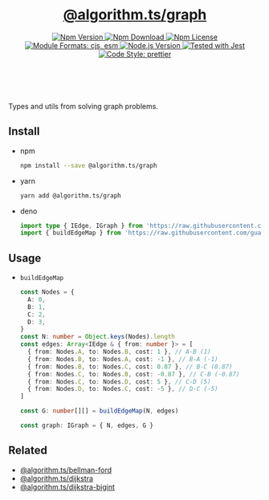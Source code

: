 <header>
  <h1 align="center">
    <a href="https://github.com/guanghechen/algorithm.ts/tree/main/packages/graph#readme">@algorithm.ts/graph</a>
  </h1>
  <div align="center">
    <a href="https://www.npmjs.com/package/@algorithm.ts/graph">
      <img
        alt="Npm Version"
        src="https://img.shields.io/npm/v/@algorithm.ts/graph.svg"
      />
    </a>
    <a href="https://www.npmjs.com/package/@algorithm.ts/graph">
      <img
        alt="Npm Download"
        src="https://img.shields.io/npm/dm/@algorithm.ts/graph.svg"
      />
    </a>
    <a href="https://www.npmjs.com/package/@algorithm.ts/graph">
      <img
        alt="Npm License"
        src="https://img.shields.io/npm/l/@algorithm.ts/graph.svg"
      />
    </a>
    <a href="#install">
      <img
        alt="Module Formats: cjs, esm"
        src="https://img.shields.io/badge/module_formats-cjs%2C%20esm-green.svg"
      />
    </a>
    <a href="https://github.com/nodejs/node">
      <img
        alt="Node.js Version"
        src="https://img.shields.io/node/v/@algorithm.ts/graph"
      />
    </a>
    <a href="https://github.com/facebook/jest">
      <img
        alt="Tested with Jest"
        src="https://img.shields.io/badge/tested_with-jest-9c465e.svg"
      />
    </a>
    <a href="https://github.com/prettier/prettier">
      <img
        alt="Code Style: prettier"
        src="https://img.shields.io/badge/code_style-prettier-ff69b4.svg?style=flat-square"
      />
    </a>
  </div>
</header>
<br/>

Types and utils from solving graph problems.


## Install

* npm

  ```bash
  npm install --save @algorithm.ts/graph
  ```

* yarn

  ```bash
  yarn add @algorithm.ts/graph
  ```

* deno

  ```typescript
  import type { IEdge, IGraph } from 'https://raw.githubusercontent.com/guanghechen/algorithm.ts/main/packages/graph/src/index.ts'
  import { buildEdgeMap } from 'https://raw.githubusercontent.com/guanghechen/algorithm.ts/main/packages/graph/src/index.ts'
  ```

## Usage

* `buildEdgeMap`

  ```typescript {17}
  const Nodes = {
    A: 0,
    B: 1,
    C: 2,
    D: 3,
  }
  const N: number = Object.keys(Nodes).length
  const edges: Array<IEdge & { from: number }> = [
    { from: Nodes.A, to: Nodes.B, cost: 1 }, // A-B (1)
    { from: Nodes.B, to: Nodes.A, cost: -1 }, // B-A (-1)
    { from: Nodes.B, to: Nodes.C, cost: 0.87 }, // B-C (0.87)
    { from: Nodes.C, to: Nodes.B, cost: -0.87 }, // C-B (-0.87)
    { from: Nodes.C, to: Nodes.D, cost: 5 }, // C-D (5)
    { from: Nodes.D, to: Nodes.C, cost: -5 }, // D-C (-5)
  ]

  const G: number[][] = buildEdgeMap(N, edges)

  const graph: IGraph = { N, edges, G }
  ```


## Related

* [@algorithm.ts/bellman-ford][]
* [@algorithm.ts/dijkstra][]
* [@algorithm.ts/dijkstra-bigint][]


[homepage]: https://github.com/guanghechen/algorithm.ts/tree/main/packages/graph#readme
[@algorithm.ts/bellman-ford]: https://github.com/guanghechen/algorithm.ts/tree/main/packages/bellman-ford
[@algorithm.ts/dijkstra]: https://github.com/guanghechen/algorithm.ts/tree/main/packages/dijkstra
[@algorithm.ts/dijkstra-bigint]: https://github.com/guanghechen/algorithm.ts/tree/main/packages/dijkstra-bigint